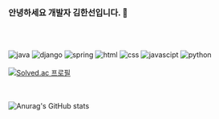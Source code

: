 ### 안녕하세요 개발자 김한선입니다. 👋

<!-- [![Top Langs](https://github-readme-stats.vercel.app/api/top-langs/?username=hansun-hub&layout=compact)](https://github.com/hansun-hub/github-readme-stats)-->
<br/><br/>

![java](https://img.shields.io/badge/Java-ED8B00?style=for-the-badge&logo=openjdk&logoColor=white)
![django](https://img.shields.io/badge/Django-092E20?style=for-the-badge&logo=django&logoColor=white)
![spring](https://img.shields.io/badge/Spring-6DB33F?style=for-the-badge&logo=spring&logoColor=white)
![html](https://img.shields.io/badge/HTML-239120?style=for-the-badge&logo=html5&logoColor=white)
![css](https://img.shields.io/badge/CSS-239120?&style=for-the-badge&logo=css3&logoColor=white)
![javascipt](https://img.shields.io/badge/JavaScript-F7DF1E?style=for-the-badge&logo=JavaScript&logoColor=white)
![python](https://img.shields.io/badge/Python-3776AB?style=for-the-badge&logo=python&logoColor=white)
<br/><br/>
[![Solved.ac
프로필](http://mazassumnida.wtf/api/v2/generate_badge?boj=hansun33)](https://solved.ac/hansun33)

<!--
**hansun-hub/hansun-hub** is a ✨ _special_ ✨ repository because its `README.md` (this file) appears on your GitHub profile.

Here are some ideas to get you started:

- 🔭 I’m currently working on ...
- 🌱 I’m currently learning ...
- 👯 I’m looking to collaborate on ...
- 🤔 I’m looking for help with ...
- 💬 Ask me about ...
- 📫 How to reach me: ...
- 😄 Pronouns: ...
- ⚡ Fun fact: ...
-->
<br/><br/>
![Anurag's GitHub stats](https://github-readme-stats.vercel.app/api?username=hansun-hub&show_icons=true&theme=radical)
